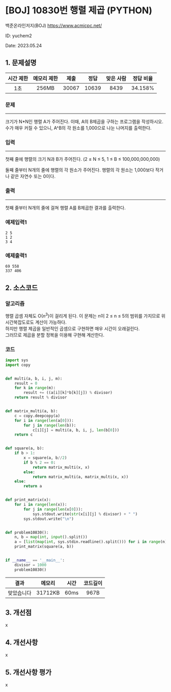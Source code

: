 # [BOJ] 10830번 행렬 제곱 (PYTHON)
백준온라인저지(BOJ) https://www.acmicpc.net/

ID: yuchem2

Date: 2023.05.24
## 1. 문제설명
| 시간 제한 | 메모리 제한 | 제출  | 정답 | 맞은 사람 | 정답 비율 |
| :---: | :---: | :---: | :---: | :---: | :---: |
| 1초 | 256MB | 30067 | 10639 | 8439 | 34.158% |

### 문제
---
크기가 N*N인 행렬 A가 주어진다. 이때, A의 B제곱을 구하는 프로그램을 작성하시오. 수가 매우 커질 수 있으니, A^B의 각 원소를 1,000으로 나눈 나머지를 출력한다.
### 입력
---
첫째 줄에 행렬의 크기 N과 B가 주어진다. (2 ≤ N ≤  5, 1 ≤ B ≤ 100,000,000,000)

둘째 줄부터 N개의 줄에 행렬의 각 원소가 주어진다. 행렬의 각 원소는 1,000보다 작거나 같은 자연수 또는 0이다.
### 출력
---
첫째 줄부터 N개의 줄에 걸쳐 행렬 A를 B제곱한 결과를 출력한다.
### 예제입력1
```
2 5
1 2
3 4
```
### 예제출력1
```
69 558
337 406
```
## 2. 소스코드

### 알고리즘 

행렬 곱셈 자체도 O($n^3$)이 걸리게 된다. 
이 문제는 n이 2 ≤ n ≤ 5의 범위를 가지므로 위 시간복잡도로도 계산이 가능하다.  
하지만 행렬 제곱을 일반적인 곱셈으로 구현하면 매우 시간이 오래걸린다.  
그러므로 제곱을 분할 정복을 이용해 구현해 계산한다. 

### 코드
```Python
import sys
import copy


def multi(a, b, i, j, m):
    result = 0
    for k in range(m):
        result += ((a[i][k]*b[k][j]) % divisor)
    return result % divisor


def matrix_multi(a, b):
    c = copy.deepcopy(a)
    for i in range(len(a[0])):
        for j in range(len(b)):
            c[i][j] = multi(a, b, i, j, len(b[0]))
    return c


def square(a, b):
    if b > 1:
        x = square(a, b//2)
        if b % 2 == 0:
            return matrix_multi(x, x)
        else:
            return matrix_multi(a, matrix_multi(x, x))
    else:
        return a


def print_matrix(x):
    for i in range(len(x)):
        for j in range(len(x[0])):
            sys.stdout.write(str(x[i][j] % divisor) + " ")
        sys.stdout.write("\n")


def problem10830():
    n, b = map(int, input().split())
    a = [list(map(int, sys.stdin.readline().split())) for i in range(n)]
    print_matrix(square(a, b))


if __name__ == '__main__':
    divisor = 1000
    problem10830()
```
| 결과 | 메모리 | 시간 | 코드길이 |
|:---:|:-----: | :---: | :----: |
| 맞았습니다 | 31712KB | 60ms | 967B |

## 3. 개선점
x
## 4. 개선사항
x
## 5. 개선사항 평가
x
